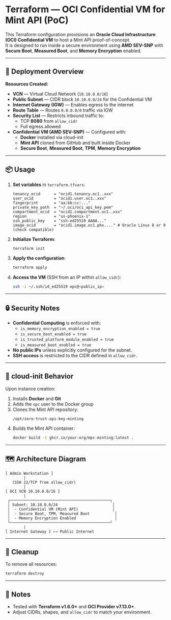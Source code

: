 # Terraform — OCI Confidential VM for Mint API (PoC)

This Terraform configuration provisions an **Oracle Cloud Infrastructure (OCI) Confidential VM** to host a Mint API proof-of-concept.  
It is designed to run inside a secure environment using **AMD SEV-SNP** with **Secure Boot**, **Measured Boot**, and **Memory Encryption** enabled.

---

## 🚀 Deployment Overview

**Resources Created:**
- **VCN** — Virtual Cloud Network (`10.10.0.0/16`)
- **Public Subnet** — CIDR block `10.10.0.0/24` for the Confidential VM
- **Internet Gateway (IGW)** — Enables egress to the internet
- **Route Table** — Routes `0.0.0.0/0` traffic via IGW
- **Security List** — Restricts inbound traffic to:
  - TCP **8080** from `allow_cidr`
  - Full egress allowed
- **Confidential VM (AMD SEV-SNP)** — Configured with:
  - **Docker** installed via cloud-init
  - **Mint API** cloned from GitHub and built inside Docker
  - **Secure Boot**, **Measured Boot**, **TPM**, **Memory Encryption**

---

## 📦 Usage

1. **Set variables** in `terraform.tfvars`:
    ```hcl
    tenancy_ocid      = "ocid1.tenancy.oc1..xxx"
    user_ocid         = "ocid1.user.oc1..xxx"
    fingerprint       = "aa:bb:cc:..."
    private_key_path  = "~/.oci/oci_api_key.pem"
    compartment_ocid  = "ocid1.compartment.oc1..xxx"
    region            = "us-phoenix-1"
    ssh_public_key    = "ssh-ed25519 AAAA..."
    image_ocid        = "ocid1.image.oc1.phx...." # Oracle Linux 8 or 9 (check compatible)
    ```

2. **Initialize Terraform**:
    ```bash
    terraform init
    ```

3. **Apply the configuration**:
    ```bash
    terraform apply
    ```

4. **Access the VM** (SSH from an IP within `allow_cidr`):
    ```bash
    ssh -i ~/.ssh/id_ed25519 opc@<public_ip>
    ```

---

## 🔒 Security Notes

- **Confidential Computing** is enforced with:
  - `is_memory_encryption_enabled = true`
  - `is_secure_boot_enabled = true`
  - `is_trusted_platform_module_enabled = true`
  - `is_measured_boot_enabled = true`
- **No public IPs** unless explicitly configured for the subnet.
- **SSH access** is restricted to the CIDR defined in `allow_cidr`.

---

## 📜 cloud-init Behavior

Upon instance creation:
1. Installs **Docker** and **Git**
2. Adds the `opc` user to the Docker group
3. Clones the Mint API repository:
    ```
    /opt/zero-trust-api-key-minting
    ```
4. Builds the Mint API container:
    ```bash
    docker build -t ghcr.io/your-org/mpc-minting:latest .
    ```

---

## 🗺 Architecture Diagram

```
[ Admin Workstation ]
        |
   (SSH 22/TCP from allow_cidr)
        |
[ OCI VCN 10.10.0.0/16 ]
        |
 ┌────────────────────────────────────────────┐
 │ Subnet: 10.10.0.0/24                        │
 │  - Confidential VM (Mint API)               │
 │  - Secure Boot, TPM, Measured Boot           │
 │  - Memory Encryption Enabled                 │
 └────────────────────────────────────────────┘
        |
[ Internet Gateway ] ←→ Public Internet
```

---

## 🧹 Cleanup

To remove all resources:
```bash
terraform destroy
```

---

## 📌 Notes

- Tested with **Terraform v1.6.0+** and **OCI Provider v7.13.0+**.
- Adjust CIDRs, shapes, and `allow_cidr` to match your environment.
